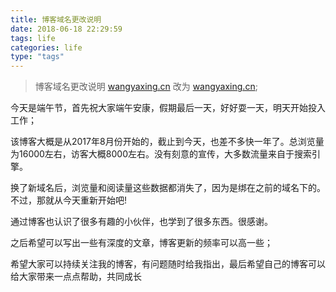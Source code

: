 ```yaml
---
title: 博客域名更改说明
date: 2018-06-18 22:29:59
tags: life
categories: life
type: "tags"
---
```

> 博客域名更改说明
[wangyaxing.cn](http://wangyaxing.cn/) 改为 [wangyaxing.cn](https://wangyaxing.cn/);

<!--more-->
今天是端午节，首先祝大家端午安康，假期最后一天，好好耍一天，明天开始投入工作；

该博客大概是从2017年8月份开始的，截止到今天，也差不多快一年了。总浏览量为16000左右，访客大概8000左右。没有刻意的宣传，大多数流量来自于搜索引擎。

换了新域名后，浏览量和阅读量这些数据都消失了，因为是绑在之前的域名下的。不过，那就从今天重新开始吧!

通过博客也认识了很多有趣的小伙伴，也学到了很多东西。很感谢。

之后希望可以写出一些有深度的文章，博客更新的频率可以高一些；

希望大家可以持续关注我的博客，有问题随时给我指出，最后希望自己的博客可以给大家带来一点点帮助，共同成长